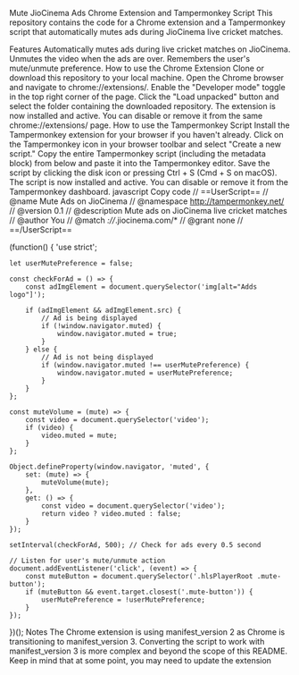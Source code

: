 Mute JioCinema Ads Chrome Extension and Tampermonkey Script
This repository contains the code for a Chrome extension and a Tampermonkey script that automatically mutes ads during JioCinema live cricket matches.

Features
Automatically mutes ads during live cricket matches on JioCinema.
Unmutes the video when the ads are over.
Remembers the user's mute/unmute preference.
How to use the Chrome Extension
Clone or download this repository to your local machine.
Open the Chrome browser and navigate to chrome://extensions/.
Enable the "Developer mode" toggle in the top right corner of the page.
Click the "Load unpacked" button and select the folder containing the downloaded repository.
The extension is now installed and active. You can disable or remove it from the same chrome://extensions/ page.
How to use the Tampermonkey Script
Install the Tampermonkey extension for your browser if you haven't already.
Click on the Tampermonkey icon in your browser toolbar and select "Create a new script."
Copy the entire Tampermonkey script (including the metadata block) from below and paste it into the Tampermonkey editor.
Save the script by clicking the disk icon or pressing Ctrl + S (Cmd + S on macOS).
The script is now installed and active. You can disable or remove it from the Tampermonkey dashboard.
javascript
Copy code
// ==UserScript==
// @name         Mute Ads on JioCinema
// @namespace    http://tampermonkey.net/
// @version      0.1
// @description  Mute ads on JioCinema live cricket matches
// @author       You
// @match        *://*.jiocinema.com/*
// @grant        none
// ==/UserScript==

(function() {
    'use strict';

    let userMutePreference = false;

    const checkForAd = () => {
        const adImgElement = document.querySelector('img[alt="Adds logo"]');

        if (adImgElement && adImgElement.src) {
            // Ad is being displayed
            if (!window.navigator.muted) {
                window.navigator.muted = true;
            }
        } else {
            // Ad is not being displayed
            if (window.navigator.muted !== userMutePreference) {
                window.navigator.muted = userMutePreference;
            }
        }
    };

    const muteVolume = (mute) => {
        const video = document.querySelector('video');
        if (video) {
            video.muted = mute;
        }
    };

    Object.defineProperty(window.navigator, 'muted', {
        set: (mute) => {
            muteVolume(mute);
        },
        get: () => {
            const video = document.querySelector('video');
            return video ? video.muted : false;
        }
    });

    setInterval(checkForAd, 500); // Check for ads every 0.5 second

    // Listen for user's mute/unmute action
    document.addEventListener('click', (event) => {
        const muteButton = document.querySelector('.hlsPlayerRoot .mute-button');
        if (muteButton && event.target.closest('.mute-button')) {
            userMutePreference = !userMutePreference;
        }
    });
})();
Notes
The Chrome extension is using manifest_version 2 as Chrome is transitioning to manifest_version 3. Converting the script to work with manifest_version 3 is more complex and beyond the scope of this README. Keep in mind that at some point, you may need to update the extension